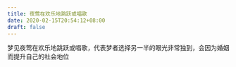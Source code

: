 ```yaml
---
title: 夜莺在欢乐地跳跃或唱歌
date: 2020-02-15T20:54:12+08:00
draft: false
---
```


梦见夜莺在欢乐地跳跃或唱歌，代表梦者选择另一半的眼光非常独到，会因为婚姻而提升自己的社会地位